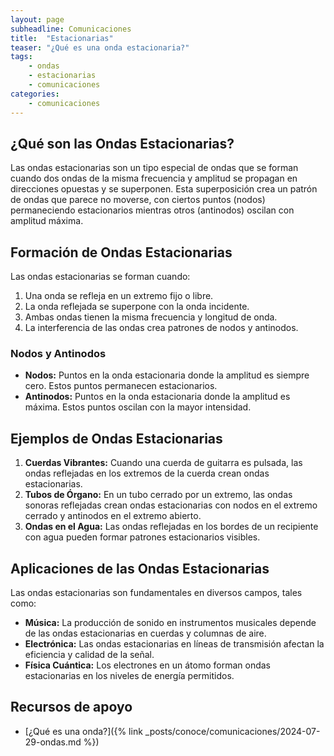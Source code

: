 ```yaml
---
layout: page
subheadline: Comunicaciones
title:  "Estacionarias"
teaser: "¿Qué es una onda estacionaria?"
tags:
    - ondas
    - estacionarias
    - comunicaciones
categories:
    - comunicaciones
---
```


## ¿Qué son las Ondas Estacionarias?
Las ondas estacionarias son un tipo especial de ondas que se forman cuando dos ondas de la misma frecuencia y amplitud se propagan en direcciones opuestas y se superponen. Esta superposición crea un patrón de ondas que parece no moverse, con ciertos puntos (nodos) permaneciendo estacionarios mientras otros (antinodos) oscilan con amplitud máxima.

## Formación de Ondas Estacionarias
Las ondas estacionarias se forman cuando:
1. Una onda se refleja en un extremo fijo o libre.
2. La onda reflejada se superpone con la onda incidente.
3. Ambas ondas tienen la misma frecuencia y longitud de onda.
4. La interferencia de las ondas crea patrones de nodos y antinodos.

### Nodos y Antinodos
- **Nodos:** Puntos en la onda estacionaria donde la amplitud es siempre cero. Estos puntos permanecen estacionarios.
- **Antinodos:** Puntos en la onda estacionaria donde la amplitud es máxima. Estos puntos oscilan con la mayor intensidad.

## Ejemplos de Ondas Estacionarias
1. **Cuerdas Vibrantes:** Cuando una cuerda de guitarra es pulsada, las ondas reflejadas en los extremos de la cuerda crean ondas estacionarias.
2. **Tubos de Órgano:** En un tubo cerrado por un extremo, las ondas sonoras reflejadas crean ondas estacionarias con nodos en el extremo cerrado y antinodos en el extremo abierto.
3. **Ondas en el Agua:** Las ondas reflejadas en los bordes de un recipiente con agua pueden formar patrones estacionarios visibles.

## Aplicaciones de las Ondas Estacionarias
Las ondas estacionarias son fundamentales en diversos campos, tales como:
- **Música:** La producción de sonido en instrumentos musicales depende de las ondas estacionarias en cuerdas y columnas de aire.
- **Electrónica:** Las ondas estacionarias en líneas de transmisión afectan la eficiencia y calidad de la señal.
- **Física Cuántica:** Los electrones en un átomo forman ondas estacionarias en los niveles de energía permitidos.

## Recursos de apoyo
- [¿Qué es una onda?]({% link _posts/conoce/comunicaciones/2024-07-29-ondas.md %})
